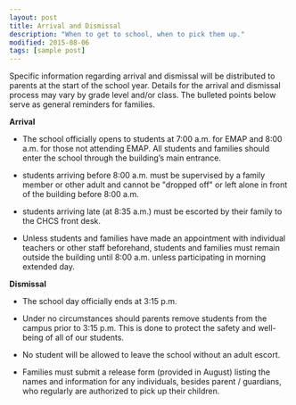 ```yaml
---
layout: post
title: Arrival and Dismissal
description: "When to get to school, when to pick them up."
modified: 2015-08-06
tags: [sample post]
---
```


Specific information regarding arrival and dismissal will be distributed to parents at the start of the school year.  Details for the arrival and dismissal process may vary by grade level and/or class.  The bulleted points below serve as general reminders for families.

**Arrival**

* The school officially opens to students at 7:00 a.m. for EMAP and 8:00 a.m. for those not attending EMAP.  All students and families should enter the school through the building’s main entrance.

* students arriving before 8:00 a.m. must be supervised by a family member or other adult and cannot be "dropped off" or left alone in front of the building before 8:00 a.m.

* students arriving late (at 8:35 a.m.) must be escorted by their family to the CHCS front desk.

* Unless students and families have made an appointment with individual teachers or other staff beforehand, students and families must remain outside the building until 8:00 a.m. unless participating in morning extended day.

**Dismissal**

* The school day officially ends at 3:15 p.m.

* Under no circumstances should parents remove students from the campus prior to 3:15 p.m. This is done to protect the safety and well-being of all of our students.

* No student will be allowed to leave the school without an adult escort.

* Families must submit a release form (provided in August) listing the names and information for any individuals, besides parent / guardians, who regularly are authorized to pick up their children.
